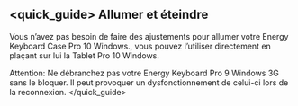 ## <quick_guide> Allumer et éteindre

Vous n’avez pas besoin de faire des ajustements pour allumer votre Energy Keyboard Case Pro 10 Windows., vous pouvez l’utiliser directement en plaçant sur lui la Tablet Pro 10 Windows.

Attention: Ne débranchez pas votre Energy Keyboard Pro 9 Windows 3G sans le bloquer. Il peut provoquer un dysfonctionnement de celui-ci lors de la reconnexion.
</quick_guide>
